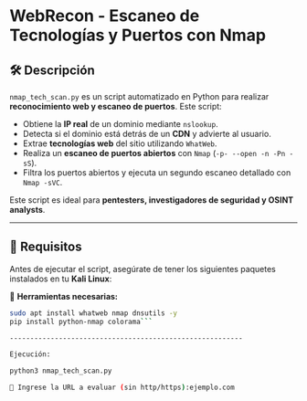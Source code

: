 # WebRecon - Escaneo de Tecnologías y Puertos con Nmap

## 🛠️ Descripción

`nmap_tech_scan.py` es un script automatizado en Python para realizar **reconocimiento web y escaneo de puertos**. Este script:
- Obtiene la **IP real** de un dominio mediante `nslookup`.
- Detecta si el dominio está detrás de un **CDN** y advierte al usuario.
- Extrae **tecnologías web** del sitio utilizando `WhatWeb`.
- Realiza un **escaneo de puertos abiertos** con `Nmap` (`-p- --open -n -Pn -sS`).
- Filtra los puertos abiertos y ejecuta un segundo escaneo detallado con `Nmap -sVC`.

Este script es ideal para **pentesters, investigadores de seguridad y OSINT analysts**.

---

## 🚀 **Requisitos**
Antes de ejecutar el script, asegúrate de tener los siguientes paquetes instalados en tu **Kali Linux**:

📌 **Herramientas necesarias:**
```bash
sudo apt install whatweb nmap dnsutils -y
pip install python-nmap colorama```

---------------------------------------------------------

Ejecución:

python3 nmap_tech_scan.py

🔹 Ingrese la URL a evaluar (sin http/https):ejemplo.com
